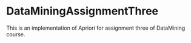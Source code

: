 # DataMiningAssignmentThree
This is an implementation of Apriori for assignment three of DataMining course.
